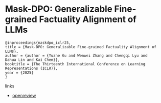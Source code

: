 # Mask-DPO: Generalizable Fine-grained Factuality Alignment of LLMs

```
@inproceedings{maskdpo_iclr25,
title = {Mask-DPO: Generalizable Fine-grained Factuality Alignment of LLMs},
author = {author = {Yuzhe Gu and Wenwei Zhang and Chengqi Lyu and Dahua Lin and Kai Chen}},
booktitle = {The Thirteenth International Conference on Learning Representations (ICLR)},
year = {2025}
}
```

links
- [openreview](https://openreview.net/forum?id=d2H1oTNITn)
